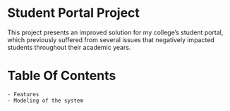 # Student Portal Project

This project presents an improved solution for my college’s student portal, which previously suffered from several issues that negatively impacted students throughout their academic years.


# Table Of Contents
    - Features
    - Modeling of the system


